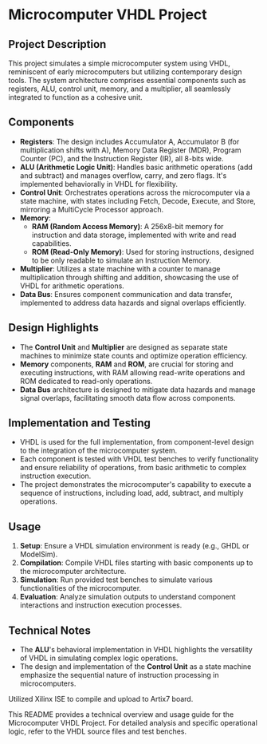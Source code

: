 # Microcomputer VHDL Project

## Project Description

This project simulates a simple microcomputer system using VHDL, reminiscent of early microcomputers but utilizing contemporary design tools. The system architecture comprises essential components such as registers, ALU, control unit, memory, and a multiplier, all seamlessly integrated to function as a cohesive unit.

## Components

- **Registers**: The design includes Accumulator A, Accumulator B (for multiplication shifts with A), Memory Data Register (MDR), Program Counter (PC), and the Instruction Register (IR), all 8-bits wide.
- **ALU (Arithmetic Logic Unit)**: Handles basic arithmetic operations (add and subtract) and manages overflow, carry, and zero flags. It's implemented behaviorally in VHDL for flexibility.
- **Control Unit**: Orchestrates operations across the microcomputer via a state machine, with states including Fetch, Decode, Execute, and Store, mirroring a MultiCycle Processor approach.
- **Memory**:
  - **RAM (Random Access Memory)**: A 256x8-bit memory for instruction and data storage, implemented with write and read capabilities.
  - **ROM (Read-Only Memory)**: Used for storing instructions, designed to be only readable to simulate an Instruction Memory.
- **Multiplier**: Utilizes a state machine with a counter to manage multiplication through shifting and addition, showcasing the use of VHDL for arithmetic operations.
- **Data Bus**: Ensures component communication and data transfer, implemented to address data hazards and signal overlaps efficiently.

## Design Highlights

- The **Control Unit** and **Multiplier** are designed as separate state machines to minimize state counts and optimize operation efficiency.
- **Memory** components, **RAM** and **ROM**, are crucial for storing and executing instructions, with RAM allowing read-write operations and ROM dedicated to read-only operations.
- **Data Bus** architecture is designed to mitigate data hazards and manage signal overlaps, facilitating smooth data flow across components.

## Implementation and Testing

- VHDL is used for the full implementation, from component-level design to the integration of the microcomputer system.
- Each component is tested with VHDL test benches to verify functionality and ensure reliability of operations, from basic arithmetic to complex instruction execution.
- The project demonstrates the microcomputer's capability to execute a sequence of instructions, including load, add, subtract, and multiply operations.

## Usage

1. **Setup**: Ensure a VHDL simulation environment is ready (e.g., GHDL or ModelSim).
2. **Compilation**: Compile VHDL files starting with basic components up to the microcomputer architecture.
3. **Simulation**: Run provided test benches to simulate various functionalities of the microcomputer.
4. **Evaluation**: Analyze simulation outputs to understand component interactions and instruction execution processes.

## Technical Notes

- The **ALU**'s behavioral implementation in VHDL highlights the versatility of VHDL in simulating complex logic operations.
- The design and implementation of the **Control Unit** as a state machine emphasize the sequential nature of instruction processing in microcomputers.

Utilized Xilinx ISE to compile and upload to Artix7 board.

This README provides a technical overview and usage guide for the Microcomputer VHDL Project. For detailed analysis and specific operational logic, refer to the VHDL source files and test benches.


